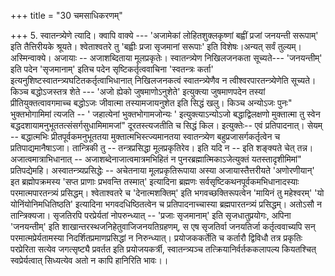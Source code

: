 +++
title = "30 चमसाधिकरणम्"

+++
5. स्वातन्त्र्येणे त्यादि। क्वापि वाक्ये --- 'अजामेकां लोहितशुक्लकृष्णां बह्वीं प्रजां जनयन्ती सरूपाम्' इति तैत्तिरीयके श्रूयते। श्वेताश्वतरे तु 'बह्वीः प्रजा सृजमानां सरूपाः' इति विशेषः।अन्यत् सर्वं तुल्यम्। अस्मिन्वाक्ये। अजायाः -- अजाशब्दिताया मूलप्रकृतेः। स्वातन्त्र्येण निखिलजनकता सूच्यते--- 'जनयन्तीम्' इति पदेन 'सृजमानाम्' इतिच पदेन सृष्टिकर्तृत्ववाचिना 'स्वतन्त्रः कर्ता' इत्यनुशिष्टस्वातन्त्र्यघटितकर्तृत्वाभिधानात् निखिलजनकत्वं स्वातन्त्र्येणैव न त्वीश्वरपारतन्त्र्येणेति सूच्यते। किञ्च बद्धोऽजस्तत्र शेते --- 'अजो ह्येको जुषमाणोऽनुशेते' इत्युक्त्या जुषमाणपदेन तस्यां प्रीतियुक्तत्वावगमाच्च बद्धोऽजः जीवात्मा तस्यामजायनुशेत इति सिद्धं खलु। किञ्च अन्योऽजः पुनः" भुक्तभोगामिमां त्यजति -- ' जहात्येनां भुक्तभोगामजोन्यः ' इत्युक्त्याऽन्योऽजो बद्धाद्विलक्षणो मुक्तात्मा तु स्वेन बद्धदशायामनुभूततत्संसर्गसुधामिमामजां" दूरतस्त्यजतीति च सिद्धं किल। इत्युक्तेः-- एवं प्रतिपादनात्। सेयम् -- बद्धात्मभिः प्रीतपूर्वकमनुभूततया मुक्तात्मभिस्त्ज्यमानतया स्वातन्त्र्येण बहुप्रजासर्गकर्तृत्वेन च प्रतिपाद्यमानैषाऽजा। तान्त्रिकी तु -- तन्त्रप्रसिद्धा मूलप्रकृतिरेव। इति यदि न -- इति शङ्क्यते चेत् तन्न। अजात्वमात्राभिधानात् -- अजाशब्देनाजात्वमात्रमभिहितं न पुनरब्रह्मात्मिकाऽजेत्युक्तं यतस्तादृशीमिमां" प्रतिपद्येमहि। अस्वातन्त्र्यप्रसिद्धेः -- अचेतनाया मूलप्रकृतिरूपाया अस्या अजायास्तैत्तरीयते 'अणोरणीयान्' इत ब्रह्मोपक्रमस्य 'सप्त प्राणाः प्रभवन्ति तस्मात्' इत्यादिना ब्रह्मणः सर्वसृष्टिकथनपूर्वकमभिधानादस्याः परमात्मपारतन्त्र्यं प्रसिद्धम्। श्वेताश्वतरे च 'देनात्मशक्तिम्' इति भगवच्छक्तिरूपत्वेन 'मायिनं तु महेश्वरम्' 'यो योनिंयोनिमधितिष्ठति' इत्यादिना भगवदधिष्ठितत्वेन च प्रतिपादनाच्चास्या ब्रह्मपारतन्त्र्यं प्रसिद्धम्। अतोऽसौ न तान्त्रिक्यजा। सृजतिरपि परप्रेर्यतां नोपरुन्ध्यात् -- 'प्रजाः सृजमानाम्' इति सृजधातुप्रयोगः, अपिना 'जनयन्तीम्' इति शाखान्तरस्थजनिहेतुवाजिजनयतिग्रहणम्, स एष सृजतिर्वा जनयतिर्जा कर्तृत्ववाच्यपि सन् परमात्मप्रेर्यतामस्या निदर्शितप्रमाणप्रसिद्धां न निरुन्ध्यात्। प्रयोजककर्तेति च कर्तारौ द्विविधौ तत्र प्रकृतिः परप्रेरिता सत्येव जगत्सृष्ट्यै प्रवर्तत इति प्रयोजयकर्त्री, स्वातन्त्र्यञ्च तत्क्रियानिर्वर्तककलापल्य कियतश्चित् स्वप्रेर्यत्वात् सिध्यत्येव अतो न कापि हानिरिति भावः।।